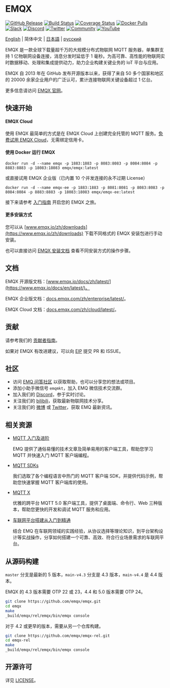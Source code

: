 # EMQX

[![GitHub Release](https://img.shields.io/github/release/emqx/emqx?color=brightgreen&label=Release)](https://github.com/emqx/emqx/releases)
[![Build Status](https://img.shields.io/travis/emqx/emqx?label=Build)](https://travis-ci.org/emqx/emqx)
[![Coverage Status](https://img.shields.io/coveralls/github/emqx/emqx/master?label=Coverage)](https://coveralls.io/github/emqx/emqx?branch=master)
[![Docker Pulls](https://img.shields.io/docker/pulls/emqx/emqx?label=Docker%20Pulls)](https://hub.docker.com/r/emqx/emqx)
[![Slack](https://img.shields.io/badge/Slack-EMQ%20X-39AE85?logo=slack)](https://slack-invite.emqx.io/)
[![Discord](https://img.shields.io/discord/931086341838622751?label=Discord&logo=discord)](https://discord.gg/xYGf3fQnES)
[![Twitter](https://img.shields.io/badge/Twitter-EMQ-1DA1F2?logo=twitter)](https://twitter.com/EMQTech)
[![Community](https://img.shields.io/badge/Community-EMQ%20X-yellow)](https://askemq.com)
[![YouTube](https://img.shields.io/badge/Subscribe-EMQ%20中文-FF0000?logo=youtube)](https://www.youtube.com/channel/UCir_r04HIsLjf2qqyZ4A8Cg)



[English](./README.md) | 简体中文 | [日本語](./README-JP.md) | [русский](./README-RU.md)

EMQX 是一款全球下载量超千万的大规模分布式物联网 MQTT 服务器，单集群支持 1 亿物联网设备连接，消息分发时延低于 1 毫秒。为高可靠、高性能的物联网实时数据移动、处理和集成提供动力，助力企业构建关键业务的 IoT 平台与应用。

EMQX 自 2013 年在 GitHub 发布开源版本以来，获得了来自 50 多个国家和地区的 20000 余家企业用户的广泛认可，累计连接物联网关键设备超过 1 亿台。

更多信息请访问 [EMQX 官网](https://www.emqx.io/zh)。

## 快速开始

#### EMQX Cloud

使用 EMQX 最简单的方式是在 EMQX Cloud 上创建完全托管的 MQTT 服务。[免费试用 EMQX Cloud](https://www.emqx.com/zh/signup?continue=https%3A%2F%2Fcloud.emqx.com%2Fconsole%2F)，无需绑定信用卡。

#### 使用 Docker 运行 EMQX

```
docker run -d --name emqx -p 1883:1883 -p 8083:8083 -p 8084:8084 -p 8883:8883 -p 18083:18083 emqx/emqx:latest
```

或直接试用 EMQX 企业版（已内置 10 个并发连接的永不过期 License）

```
docker run -d --name emqx-ee -p 1883:1883 -p 8081:8081 -p 8083:8083 -p 8084:8084 -p 8883:8883 -p 18083:18083 emqx/emqx-ee:latest
```

接下来请参考 [入门指南](https://www.emqx.io/docs/zh/v5.0/getting-started/getting-started.html#启动-emqx) 开启您的 EMQX 之旅。

#### 更多安装方式

您可以从 [www.emqx.io/zh/downloads](https://www.emqx.io/zh/downloads) 下载不同格式的 EMQX 安装包进行手动安装。

也可以直接访问 [EMQX 安装文档](https://www.emqx.io/docs/zh/v5.0/deploy/install.html) 查看不同安装方式的操作步骤。

## 文档

EMQX 开源版文档：[www.emqx.io/docs/zh/latest/](https://www.emqx.io/docs/en/latest/)。

EMQX 企业版文档：[docs.emqx.com/zh/enterprise/latest/](https://docs.emqx.com/zh/enterprise/latest/)。

EMQX Cloud 文档：[docs.emqx.com/zh/cloud/latest/](https://docs.emqx.com/zh/cloud/latest/)。

## 贡献

请参考我们的 [贡献者指南](./CONTRIBUTING.md)。

如果对 EMQX 有改进建议，可以向 [EIP](https://github.com/emqx/eip) 提交 PR 和 ISSUE。

## 社区

- 访问 [EMQ 问答社区](https://askemq.com/) 以获取帮助，也可以分享您的想法或项目。
- 添加小助手微信号 `emqmkt`，加入 EMQ 微信技术交流群。
- 加入我们的 [Discord](https://discord.gg/xYGf3fQnES)，参于实时讨论。
- 关注我们的 [bilibili](https://space.bilibili.com/522222081)，获取最新物联网技术分享。
- 关注我们的 [微博](https://weibo.com/emqtt) 或 [Twitter](https://twitter.com/EMQTech)，获取 EMQ 最新资讯。

## 相关资源

- [MQTT 入门及进阶](https://www.emqx.com/zh/mqtt)

  EMQ 提供了通俗易懂的技术文章及简单易用的客户端工具，帮助您学习 MQTT 并快速入门 MQTT 客户端编程。

- [MQTT SDKs](https://www.emqx.com/zh/mqtt-client-sdk)

  我们选取了各个编程语言中热门的 MQTT 客户端 SDK，并提供代码示例，帮助您快速掌握 MQTT 客户端库的使用。

- [MQTT X](https://mqttx.app/zh)

  优雅的跨平台 MQTT 5.0 客户端工具，提供了桌面端、命令行、Web 三种版本，帮助您更快的开发和调试 MQTT 服务和应用。

- [车联网平台搭建从入门到精通 ](https://www.emqx.com/zh/blog/category/internet-of-vehicles)

  结合 EMQ 在车联网领域的实践经验，从协议选择等理论知识，到平台架构设计等实战操作，分享如何搭建一个可靠、高效、符合行业场景需求的车联网平台。

## 从源码构建

`master` 分支是最新的 5 版本，`main-v4.3` 分支是 4.3 版本，`main-v4.4` 是 4.4 版本。

EMQX 的 4.3 版本需要 OTP 22 或 23，4.4 和 5.0 版本需要 OTP 24。

```bash
git clone https://github.com/emqx/emqx.git
cd emqx
make
_build/emqx/rel/emqx/bin/emqx console
```

对于 4.2 或更早的版本，需要从另一个仓库构建。

```bash
git clone https://github.com/emqx/emqx-rel.git
cd emqx-rel
make
_build/emqx/rel/emqx/bin/emqx console
```

## 开源许可

详见 [LICENSE](./LICENSE)。
